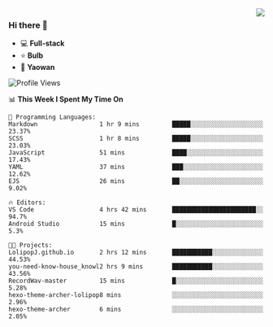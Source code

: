 <img  align="right" src="https://github-readme-stats.vercel.app/api?username=LolipopJ&show_icons=true&count_private=true&hide_title=true&include_all_commits=true&theme=vue">

### Hi there 👋

- :computer: **Full-stack**
- :star: **Bulb**
- :pill: **Yaowan**

<!--START_SECTION:waka-->
![Profile Views](http://img.shields.io/badge/Profile%20Views-2-blue)

📊 **This Week I Spent My Time On** 

```text
💬 Programming Languages: 
Markdown                 1 hr 9 mins         █████░░░░░░░░░░░░░░░░░░░░   23.37% 
SCSS                     1 hr 8 mins         █████░░░░░░░░░░░░░░░░░░░░   23.03% 
JavaScript               51 mins             ████░░░░░░░░░░░░░░░░░░░░░   17.43% 
YAML                     37 mins             ███░░░░░░░░░░░░░░░░░░░░░░   12.62% 
EJS                      26 mins             ██░░░░░░░░░░░░░░░░░░░░░░░   9.02%

🔥 Editors: 
VS Code                  4 hrs 42 mins       ███████████████████████░░   94.7% 
Android Studio           15 mins             █░░░░░░░░░░░░░░░░░░░░░░░░   5.3%

🐱‍💻 Projects: 
LolipopJ.github.io       2 hrs 12 mins       ███████████░░░░░░░░░░░░░░   44.53% 
you-need-know-house_knowl2 hrs 9 mins        ███████████░░░░░░░░░░░░░░   43.56% 
RecordWav-master         15 mins             █░░░░░░░░░░░░░░░░░░░░░░░░   5.28% 
hexo-theme-archer-lolipop8 mins              ░░░░░░░░░░░░░░░░░░░░░░░░░   2.96% 
hexo-theme-archer        6 mins              ░░░░░░░░░░░░░░░░░░░░░░░░░   2.05%

```


<!--END_SECTION:waka-->
